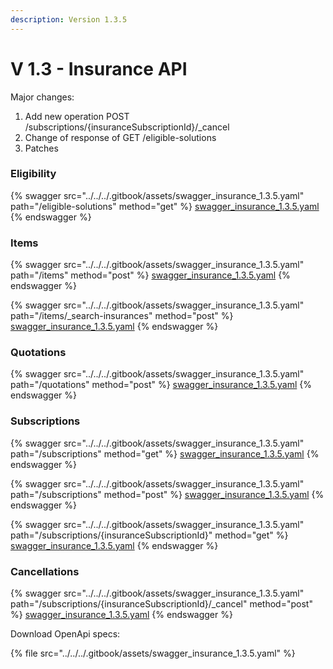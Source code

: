 ```yaml
---
description: Version 1.3.5
---
```


# V 1.3 - Insurance API

Major changes:

1. Add new operation POST /subscriptions/{insuranceSubscriptionId}/\_cancel
2. Change of response of GET /eligible-solutions
3. Patches

### Eligibility

{% swagger src="../../../.gitbook/assets/swagger_insurance_1.3.5.yaml" path="/eligible-solutions" method="get" %}
[swagger_insurance_1.3.5.yaml](../../../.gitbook/assets/swagger_insurance_1.3.5.yaml)
{% endswagger %}

### Items

{% swagger src="../../../.gitbook/assets/swagger_insurance_1.3.5.yaml" path="/items" method="post" %}
[swagger_insurance_1.3.5.yaml](../../../.gitbook/assets/swagger_insurance_1.3.5.yaml)
{% endswagger %}

{% swagger src="../../../.gitbook/assets/swagger_insurance_1.3.5.yaml" path="/items/_search-insurances" method="post" %}
[swagger_insurance_1.3.5.yaml](../../../.gitbook/assets/swagger_insurance_1.3.5.yaml)
{% endswagger %}

### Quotations

{% swagger src="../../../.gitbook/assets/swagger_insurance_1.3.5.yaml" path="/quotations" method="post" %}
[swagger_insurance_1.3.5.yaml](../../../.gitbook/assets/swagger_insurance_1.3.5.yaml)
{% endswagger %}

### Subscriptions

{% swagger src="../../../.gitbook/assets/swagger_insurance_1.3.5.yaml" path="/subscriptions" method="get" %}
[swagger_insurance_1.3.5.yaml](../../../.gitbook/assets/swagger_insurance_1.3.5.yaml)
{% endswagger %}

{% swagger src="../../../.gitbook/assets/swagger_insurance_1.3.5.yaml" path="/subscriptions" method="post" %}
[swagger_insurance_1.3.5.yaml](../../../.gitbook/assets/swagger_insurance_1.3.5.yaml)
{% endswagger %}

{% swagger src="../../../.gitbook/assets/swagger_insurance_1.3.5.yaml" path="/subscriptions/{insuranceSubscriptionId}" method="get" %}
[swagger_insurance_1.3.5.yaml](../../../.gitbook/assets/swagger_insurance_1.3.5.yaml)
{% endswagger %}

### Cancellations

{% swagger src="../../../.gitbook/assets/swagger_insurance_1.3.5.yaml" path="/subscriptions/{insuranceSubscriptionId}/_cancel" method="post" %}
[swagger_insurance_1.3.5.yaml](../../../.gitbook/assets/swagger_insurance_1.3.5.yaml)
{% endswagger %}

Download OpenApi specs:

{% file src="../../../.gitbook/assets/swagger_insurance_1.3.5.yaml" %}
